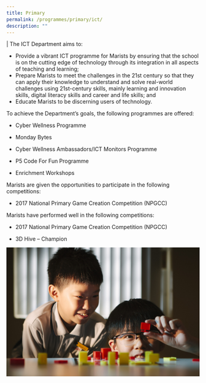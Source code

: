 ```yaml
---
title: Primary
permalink: /programmes/primary/ict/
description: ""
---
```

| The ICT Department aims to:  
*   Provide a vibrant ICT programme for Marists by ensuring that the school is on the cutting edge of technology through its integration in all aspects of teaching and learning;
*   Prepare Marists to meet the challenges in the 21st century so that they can apply their knowledge to understand and solve real-world challenges using 21st-century skills, mainly learning and innovation skills, digital literacy skills and career and life skills; and
*   Educate Marists to be discerning users of technology.  
    

  

To achieve the Department’s goals, the following programmes are offered:   

*   Cyber Wellness Programme  
    
*   Monday Bytes  
    
*   Cyber Wellness Ambassadors/ICT Monitors Programme
*   P5 Code For Fun Programme  
    
*   Enrichment Workshops  
      
    

Marists are given the opportunities to participate in the following competitions:

*   2017 National Primary Game Creation Competition (NPGCC)  
    

  

Marists have performed well in the following competitions:

*   2017 National Primary Game Creation Competition (NPGCC)  
    

*   3D Hive – Champion

![ICT](/images/ictprimary-min.jpg)  
